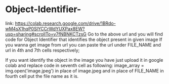 # Object-Identifier-
link: https://colab.research.google.com/drive/1BRdo-wM4sX1hqP0SlYCCrWdYUXPax8EW?usp=sharing#scrollTo=v7fNBNKCTzsG
Go to the above url and you will find code for Object Identifier that identifies the object present in given image
If you wanna get image from url you can paste the url under FILE_NAME and url in 4th and 7th cells respectively;

If you want identify the object in the image you have just upload it in google colab and replace code in seventh cell as following:
image_array = img.open('image.jpeg')
in place of image.jpeg and in place of FILE_NAME in fourth cell put the file name as it is.
